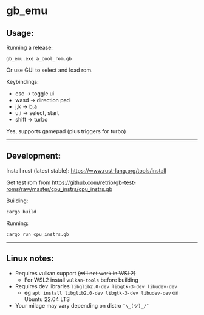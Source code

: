# gb_emu

## Usage:
Running a release:
```
gb_emu.exe a_cool_rom.gb
```
Or use GUI to select and load rom.

Keybindings:
- esc -> toggle ui 
- wasd -> direction pad
- j,k -> b,a
- u,i -> select, start
- shift -> turbo

Yes, supports gamepad (plus triggers for turbo)

---
## Development:

Install rust (latest stable): https://www.rust-lang.org/tools/install  

Get test rom from https://github.com/retrio/gb-test-roms/raw/master/cpu_instrs/cpu_instrs.gb

Building:

```shell
cargo build
```

Running:  
```shell
cargo run cpu_instrs.gb
```

---
## Linux notes:

- Requires vulkan support ~~(will not work in WSL2)~~
  - For WSL2 install `vulkan-tools` before building
- Requires dev libraries `libglib2.0-dev libgtk-3-dev libudev-dev`
  - eg `apt install libglib2.0-dev libgtk-3-dev libudev-dev` on Ubuntu 22.04 LTS
- Your milage may vary depending on distro `¯\_(ツ)_/¯`

